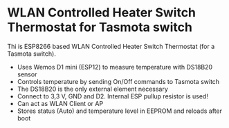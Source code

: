 # WLAN Controlled Heater Switch Thermostat for Tasmota switch

Thi is ESP8266 based WLAN Controlled Heater Switch Thermostat (for a Tasmota switch).

- Uses Wemos D1 mini (ESP12) to measure temperature with DS18B20 sensor
- Controls temperature by sending On/Off commands to Tasmota switch
- The DS18B20 is the only external element necessary
- Connect to 3,3 V, GND and D2. Internal ESP pullup resistor is used!
- Can act as WLAN Client or AP
- Stores status (Auto) and temperature level in EEPROM and reloads after boot
